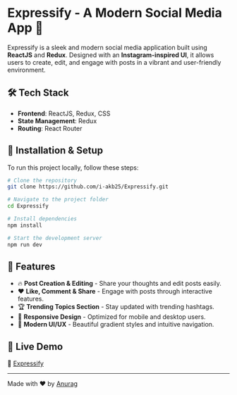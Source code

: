 
# Expressify - A Modern Social Media App 📸 

Expressify is a sleek and modern social media application built using **ReactJS** and **Redux**. Designed with an **Instagram-inspired UI**, it allows users to create, edit, and engage with posts in a vibrant and user-friendly environment.

## 🛠️ Tech Stack
- **Frontend**: ReactJS, Redux, CSS
- **State Management**: Redux
- **Routing**: React Router

## 🎯 Installation & Setup
To run this project locally, follow these steps:

```bash
# Clone the repository
git clone https://github.com/i-akb25/Expressify.git

# Navigate to the project folder
cd Expressify

# Install dependencies
npm install

# Start the development server
npm run dev
```


## 🚀 Features
- 🔥 **Post Creation & Editing** - Share your thoughts and edit posts easily.
- ❤️ **Like, Comment & Share** - Engage with posts through interactive features.
- 🏆 **Trending Topics Section** - Stay updated with trending hashtags.
- 📱 **Responsive Design** - Optimized for mobile and desktop users.
- 🎨 **Modern UI/UX** - Beautiful gradient styles and intuitive navigation.


## 🌟 Live Demo
🔗 [Expressify](https://expressify-eight.vercel.app/)

---

Made with ❤️ by [Anurag](https://ace-akb.vercel.app/)

